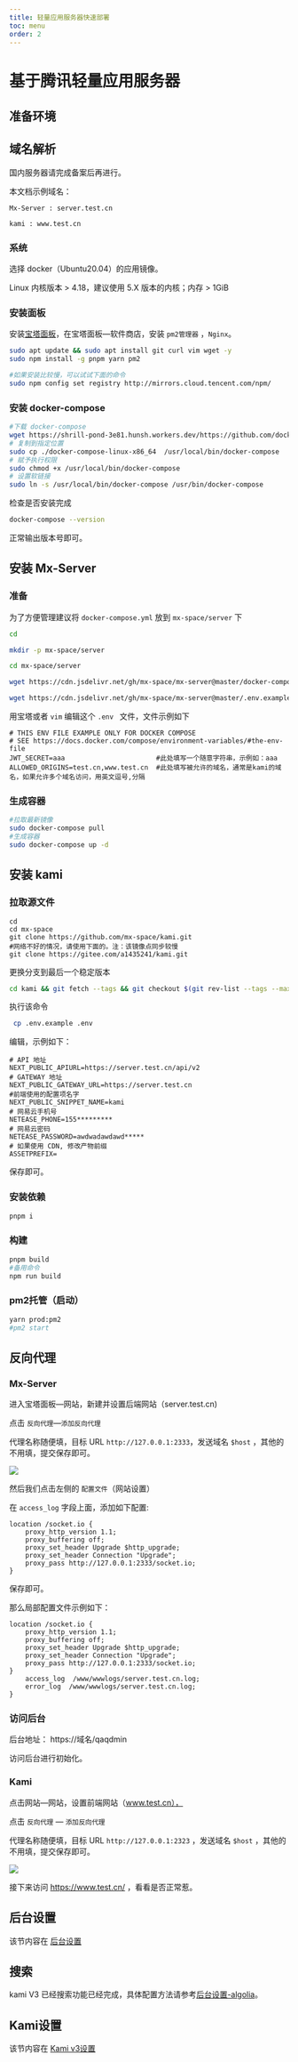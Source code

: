 ```yaml
---
title: 轻量应用服务器快速部署
toc: menu
order: 2
---
```


# 基于腾讯轻量应用服务器

## 准备环境

## 域名解析

国内服务器请完成备案后再进行。

本文档示例域名：

`Mx-Server : server.test.cn`

`kami : www.test.cn`

### 系统

选择 docker（Ubuntu20.04）的应用镜像。

<Alert type="info">

Linux 内核版本 > 4.18，建议使用 5.X 版本的内核；内存 > 1GiB

</Alert>

### 安装面板

安装[宝塔面板](https://www.bt.cn/bbs/thread-19376-1-1.html)，在宝塔面板—软件商店，安装  `pm2管理器` ，`Nginx`。

```bash
sudo apt update && sudo apt install git curl vim wget -y
sudo npm install -g pnpm yarn pm2

#如果安装比较慢，可以试试下面的命令
sudo npm config set registry http://mirrors.cloud.tencent.com/npm/
```



### 安装 docker-compose

```bash
#下载 docker-compose
wget https://shrill-pond-3e81.hunsh.workers.dev/https://github.com/docker/compose/releases/download/v2.2.3/docker-compose-linux-x86_64
# 复制到指定位置
sudo cp ./docker-compose-linux-x86_64  /usr/local/bin/docker-compose
# 赋予执行权限
sudo chmod +x /usr/local/bin/docker-compose
# 设置软链接
sudo ln -s /usr/local/bin/docker-compose /usr/bin/docker-compose
```

检查是否安装完成

```bash
docker-compose --version
```

正常输出版本号即可。

## 安装 Mx-Server

### 准备

为了方便管理建议将 `docker-compose.yml` 放到 `mx-space/server` 下

```bash
cd

mkdir -p mx-space/server

cd mx-space/server

wget https://cdn.jsdelivr.net/gh/mx-space/mx-server@master/docker-compose.yml

wget https://cdn.jsdelivr.net/gh/mx-space/mx-server@master/.env.example -O .env
```

用宝塔或者 `vim` 编辑这个  `.env ` 文件，文件示例如下

```env
# THIS ENV FILE EXAMPLE ONLY FOR DOCKER COMPOSE
# SEE https://docs.docker.com/compose/environment-variables/#the-env-file
JWT_SECRET=aaa                       #此处填写一个随意字符串，示例如：aaa
ALLOWED_ORIGINS=test.cn,www.test.cn  #此处填写被允许的域名，通常是kami的域名，如果允许多个域名访问，用英文逗号,分隔
```

### 生成容器

```bash
#拉取最新镜像
sudo docker-compose pull
#生成容器
sudo docker-compose up -d
```

## 安装 kami

### 拉取源文件

```bahs
cd
cd mx-space
git clone https://github.com/mx-space/kami.git
#网络不好的情况，请使用下面的。注：该镜像点同步较慢
git clone https://gitee.com/a1435241/kami.git
```

更换分支到最后一个稳定版本

```bash
cd kami && git fetch --tags && git checkout $(git rev-list --tags --max-count=1) 
```

执行该命令

```bash
 cp .env.example .env
```

编辑，示例如下：

```env
# API 地址
NEXT_PUBLIC_APIURL=https://server.test.cn/api/v2
# GATEWAY 地址
NEXT_PUBLIC_GATEWAY_URL=https://server.test.cn
#前端使用的配置项名字
NEXT_PUBLIC_SNIPPET_NAME=kami
# 网易云手机号
NETEASE_PHONE=155*********
# 网易云密码
NETEASE_PASSWORD=awdwadawdawd*****
# 如果使用 CDN, 修改产物前缀
ASSETPREFIX=
```

保存即可。

### 安装依赖

```bash
pnpm i
```

### 构建

```bash
pnpm build
#备用命令
npm run build
```

### pm2托管（启动）

```bash
yarn prod:pm2
#pm2 start
```

## 反向代理

### Mx-Server

进入宝塔面板—网站，新建并设置后端网站（server.test.cn)

点击 `反向代理`—`添加反向代理`

代理名称随便填，目标 URL `http://127.0.0.1:2333`，发送域名 `$host` ，其他的不用填，提交保存即可。

![](https://cdn.jsdelivr.net/gh/mx-space/docs-images@latest/images/server-daili.png)

然后我们点击左侧的 `配置文件`（网站设置）

在 `access_log` 字段上面，添加如下配置:

```nginx
location /socket.io {
    proxy_http_version 1.1;
    proxy_buffering off;
    proxy_set_header Upgrade $http_upgrade;
    proxy_set_header Connection "Upgrade";
    proxy_pass http://127.0.0.1:2333/socket.io;
}
```

保存即可。

那么局部配置文件示例如下：

```nginx
location /socket.io {
    proxy_http_version 1.1;
    proxy_buffering off;
    proxy_set_header Upgrade $http_upgrade;
    proxy_set_header Connection "Upgrade";
    proxy_pass http://127.0.0.1:2333/socket.io;
}
    access_log  /www/wwwlogs/server.test.cn.log;
    error_log  /www/wwwlogs/server.test.cn.log;
}
```

### 访问后台

后台地址： https://域名/qaqdmin

访问后台进行初始化。

### Kami

点击网站—网站，设置前端网站（www.test.cn），

点击 `反向代理` — `添加反向代理`

代理名称随便填，目标 URL `http://127.0.0.1:2323` ，发送域名 `$host` ，其他的不用填，提交保存即可。

![](https://cdn.jsdelivr.net/gh/mx-space/docs-images@latest/images/kami-daili.png)

接下来访问 https://www.test.cn/  ，看看是否正常惹。

## 后台设置

该节内容在  [后台设置](/setting/adsetting)

## 搜索

kami V3 已经搜索功能已经完成，具体配置方法请参考[后台设置-algolia](/setting/adsetting#algolia-search)。

## Kami设置

该节内容在 [Kami v3设置](/setting)

